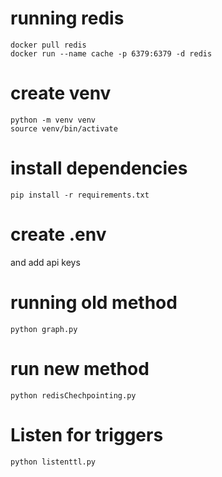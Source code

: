 # running redis
```
docker pull redis
docker run --name cache -p 6379:6379 -d redis

```


# create venv

```
python -m venv venv
source venv/bin/activate
```

# install dependencies 

```
pip install -r requirements.txt
```

# create .env
and add api keys


# running old method
```
python graph.py
```


# run new method

```
python redisChechpointing.py

```

# Listen for triggers

```
python listenttl.py
```
